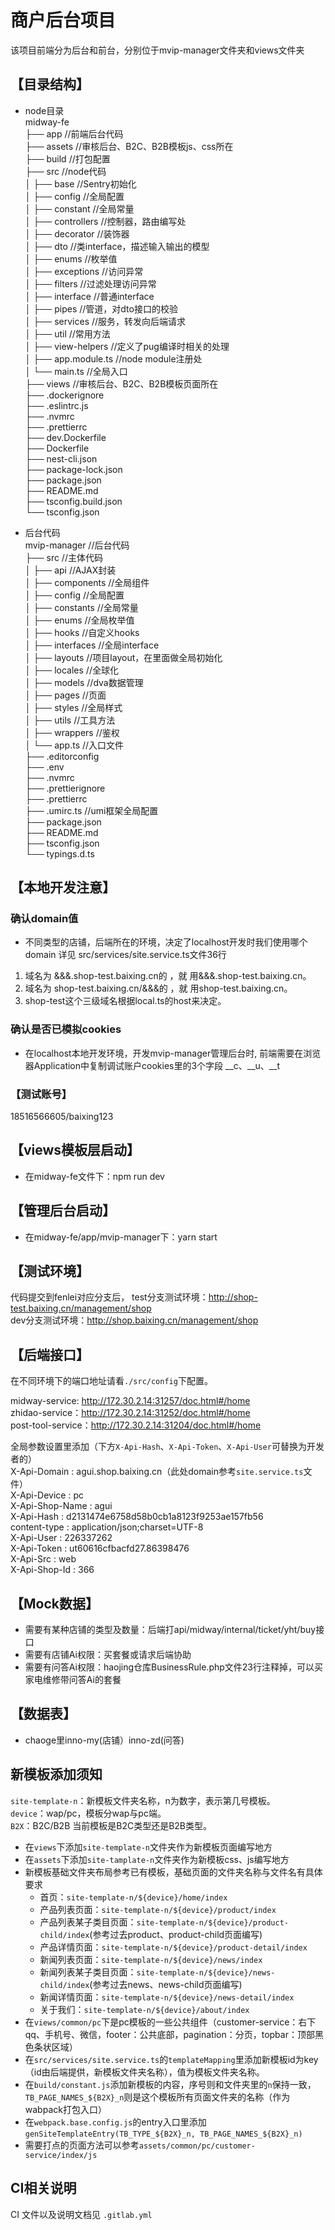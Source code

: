 # 商户后台项目
该项目前端分为后台和前台，分别位于mvip-manager文件夹和views文件夹

## 【目录结构】
- node目录  
midway-fe  
├── app                             //前端后台代码  
├── assets                          //审核后台、B2C、B2B模板js、css所在  
├── build                           //打包配置  
├── src                             //node代码  
│   ├── base                        //Sentry初始化  
│   ├── config                      //全局配置  
│   ├── constant                    //全局常量  
│   ├── controllers                 //控制器，路由编写处  
│   ├── decorator                   //装饰器  
│   ├── dto                         //类interface，描述输入输出的模型  
│   ├── enums                       //枚举值  
│   ├── exceptions                  //访问异常  
│   ├── filters                     //过滤处理访问异常  
│   ├── interface                   //普通interface  
│   ├── pipes                       //管道，对dto接口的校验  
│   ├── services                    //服务，转发向后端请求  
│   ├── util                        //常用方法  
│   ├── view-helpers                //定义了pug编译时相关的处理  
│   ├── app.module.ts               //node module注册处  
│   └── main.ts                     //全局入口  
├── views                           //审核后台、B2C、B2B模板页面所在  
├── .dockerignore  
├── .eslintrc.js  
├── .nvmrc  
├── .prettierrc  
├── dev.Dockerfile  
├── Dockerfile  
├── nest-cli.json  
├── package-lock.json  
├── package.json  
├── README.md  
├── tsconfig.build.json  
└── tsconfig.json  

- 后台代码  
mvip-manager                        //后台代码  
├── src                             //主体代码  
│   ├── api                         //AJAX封装  
│   ├── components                  //全局组件  
│   ├── config                      //全局配置  
│   ├── constants                   //全局常量  
│   ├── enums                       //全局枚举值  
│   ├── hooks                       //自定义hooks  
│   ├── interfaces                  //全局interface  
│   ├── layouts                     //项目layout，在里面做全局初始化  
│   ├── locales                     //全球化  
│   ├── models                      //dva数据管理  
│   ├── pages                       //页面  
│   ├── styles                      //全局样式  
│   ├── utils                       //工具方法  
│   ├── wrappers                    //鉴权  
│   └── app.ts                      //入口文件  
├── .editorconfig    
├── .env  
├── .nvmrc  
├── .prettierignore  
├── .prettierrc  
├── .umirc.ts                       //umi框架全局配置  
├── package.json  
├── README.md  
├── tsconfig.json  
└── typings.d.ts  

## 【本地开发注意】

### 确认domain值
 - 不同类型的店铺，后端所在的环境，决定了localhost开发时我们使用哪个domain
详见 src/services/site.service.ts文件36行
1. 域名为   &&&.shop-test.baixing.cn的 ，就 用&&&.shop-test.baixing.cn。
2. 域名为   shop-test.baixing.cn/&&&的 ，就 用shop-test.baixing.cn。
3. shop-test这个三级域名根据local.ts的host来决定。


### 确认是否已模拟cookies
 - 在localhost本地开发环境，开发mvip-manager管理后台时, 前端需要在浏览器Application中复制调试账户cookies里的3个字段
__c、__u、__t

### 【测试账号】
18516566605/baixing123

## 【views模板层启动】
- 在midway-fe文件下：npm run dev

## 【管理后台启动】
- 在midway-fe/app/mvip-manager下：yarn start

## 【测试环境】
代码提交到fenlei对应分支后，
test分支测试环境：http://shop-test.baixing.cn/management/shop  
dev分支测试环境：http://shop.baixing.cn/management/shop

## 【后端接口】
在不同环境下的端口地址请看`./src/config`下配置。

midway-service: http://172.30.2.14:31257/doc.html#/home  
zhidao-service：http://172.30.2.14:31252/doc.html#/home  
post-tool-service：http://172.30.2.14:31204/doc.html#/home  

全局参数设置里添加（下方`X-Api-Hash`、`X-Api-Token`、`X-Api-User`可替换为开发者的）  
X-Api-Domain : agui.shop.baixing.cn（此处domain参考`site.service.ts`文件）  
X-Api-Device : pc  
X-Api-Shop-Name : agui  
X-Api-Hash  : d2131474e6758d58b0cb1a8123f9253ae157fb56  
content-type  :  application/json;charset=UTF-8  
X-Api-User : 226337262  
X-Api-Token : ut60616cfbacfd27.86398476  
X-Api-Src : web  
X-Api-Shop-Id : 366  

## 【Mock数据】
- 需要有某种店铺的类型及数量：后端打api/midway/internal/ticket/yht/buy接口
- 需要有店铺Ai权限：买套餐或请求后端协助
- 需要有问答Ai权限：haojing仓库BusinessRule.php文件23行注释掉，可以买家电维修带问答Ai的套餐

## 【数据表】
- chaoge里inno-my(店铺）inno-zd(问答)

## 新模板添加须知
`site-template-n`：新模板文件夹名称，n为数字，表示第几号模板。  
`device`：wap/pc，模板分wap与pc端。  
`B2X`：B2C/B2B 当前模板是B2C类型还是B2B类型。  
- 在`views`下添加`site-template-n`文件夹作为新模板页面编写地方
- 在`assets`下添加`site-tamplate-n`文件夹作为新模板css、js编写地方
- 新模板基础文件夹布局参考已有模板，基础页面的文件夹名称与文件名有具体要求
  * 首页：`site-template-n/${device}/home/index`
  * 产品列表页面：`site-template-n/${device}/product/index`
  * 产品列表某子类目页面：`site-template-n/${device}/product-child/index`(参考过去product、product-child页面编写)
  * 产品详情页面：`site-template-n/${device}/product-detail/index`
  * 新闻列表页面：`site-template-n/${device}/news/index`
  * 新闻列表某子类目页面：`site-template-n/${device}/news-child/index`(参考过去news、news-child页面编写)
  * 新闻详情页面：`site-template-n/${device}/news-detail/index`
  * 关于我们：`site-template-n/${device}/about/index`
- 在`views/common/pc`下是pc模板的一些公共组件（customer-service：右下qq、手机号、微信，footer：公共底部，pagination：分页，topbar：顶部黑色条状区域）
- 在`src/services/site.service.ts`的`templateMapping`里添加新模板id为key（id由后端提供，新模板文件夹名称），值为模板文件夹名称。
- 在`build/constant.js`添加新模板的内容，序号则和文件夹里的`n`保持一致，`TB_PAGE_NAMES_${B2X}_n`则是这个模板所有页面文件夹的名称（作为wabpack打包入口）
- 在`webpack.base.config.js`的entry入口里添加`genSiteTemplateEntry(TB_TYPE_${B2X}_n, TB_PAGE_NAMES_${B2X}_n)`
- 需要打点的页面方法可以参考`assets/common/pc/customer-service/index/js`

## CI相关说明

CI 文件以及说明文档见 `.gitlab.yml`